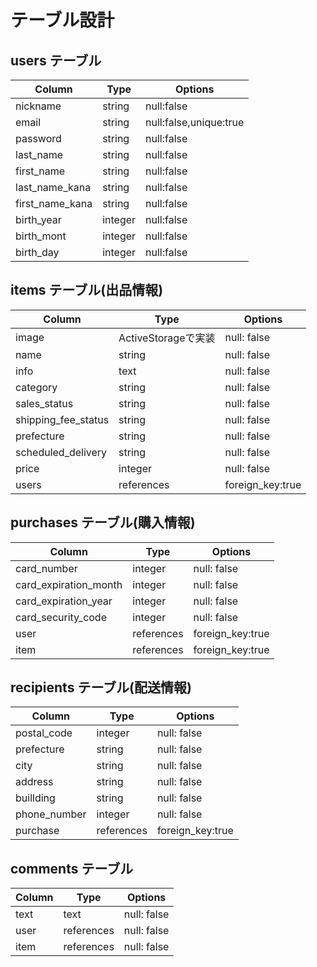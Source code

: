 # テーブル設計

## users テーブル

| Column          | Type    | Options                |
| --------------- | ------- | ---------------------- |
| nickname        | string  | null:false             |
| email           | string  | null:false,unique:true |
| password        | string  | null:false             |
| last_name       | string  | null:false             |
| first_name      | string  | null:false             |
| last_name_kana  | string  | null:false             |
| first_name_kana | string  | null:false             |
| birth_year      | integer | null:false             |
| birth_mont      | integer | null:false             |
| birth_day       | integer | null:false             |

## items テーブル(出品情報)

| Column              | Type                 | Options          |
| ------------------- | -------------------- | ---------------- |
| image               | ActiveStorageで実装   | null: false      |
| name                | string               | null: false      |
| info                | text                 | null: false      |
| category            | string               | null: false      |
| sales_status        | string               | null: false      |
| shipping_fee_status | string               | null: false      |
| prefecture          | string               | null: false      |
| scheduled_delivery  | string               | null: false      |
| price               | integer              | null: false      |
| users               | references           | foreign_key:true |

## purchases テーブル(購入情報)

| Column                | Type                 | Options          |
| --------------------- | -------------------- | ---------------- |
| card_number           | integer              | null: false      |
| card_expiration_month | integer              | null: false      |
| card_expiration_year  | integer              | null: false      |
| card_security_code    | integer              | null: false      |
| user                  | references           | foreign_key:true |
| item                  | references           | foreign_key:true |

## recipients テーブル(配送情報)

| Column       | Type       | Options          |
| ------------ | ---------- | ---------------- |
| postal_code  | integer    | null: false      |
| prefecture   | string     | null: false      |
| city         | string     | null: false      |
| address      | string     | null: false      |
| buillding    | string     | null: false      |
| phone_number | integer    | null: false      |
| purchase     | references | foreign_key:true |

## comments テーブル

| Column    | Type       | Options     |
| --------- | ---------- | ----------- |
| text      | text       | null: false |
| user      | references | null: false |
| item      | references | null: false |
